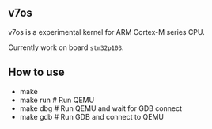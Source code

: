 v7os
----

v7os is a experimental kernel for ARM Cortex-M series CPU.

Currently work on board `stm32p103`.


## How to use

* make
* make run  # Run QEMU
* make dbg  # Run QEMU and wait for GDB connect
* make gdb  # Run GDB and connect to QEMU

